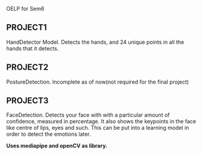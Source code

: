 OELP for Sem6

## PROJECT1 <br>

<p>HandDetector Model.
Detects the hands, and 24 unique points in all the hands that it detects.</p>

## PROJECT2<br>

<p>PostureDetection. Incomplete as of now(not required for the final project)</p>

## PROJECT3<br>

<p>FaceDetection. Detects your face with with a particular amount of confidence,
measured in percentage. It also shows the keypoints in the face like
centre of lips, eyes and such. This can be put into a learning model in order to
detect the emotions later.</p>

**Uses mediapipe and openCV as library.**
